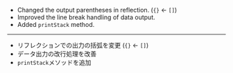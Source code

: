 - Changed the output parentheses in reflection. (`{}` <- `[]`)
- Improved the line break handling of data output.
- Added `printStack` method.

---

- リフレクションでの出力の括弧を変更 (`{}` ← `[]`)
- データ出力の改行処理を改善
- `printStack`メソッドを追加
